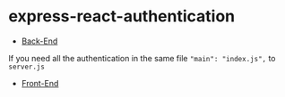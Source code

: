 # express-react-authentication

* [Back-End](express-backend/BACKEND.md)

If you need all the authentication in the same file `"main": "index.js",` to `server.js`

* [Front-End](react-frontend/FRONTEND.md)